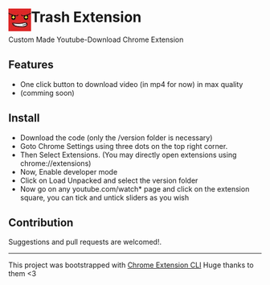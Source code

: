 # <img src="public/icons/icon_48.png" width="45" align="left"> Trash Extension

Custom Made Youtube-Download Chrome Extension

## Features

- One click button to download video (in mp4 for now) in max quality
- (comming soon)

## Install

- Download the code (only the /version folder is necessary)
- Goto Chrome Settings using three dots on the top right corner.
- Then Select Extensions. (You may directly open extensions using chrome://extensions)
- Now, Enable developer mode
- Click on Load Unpacked and select the version folder
- Now go on any youtube.com/watch* page and click on the extension square, you can tick and untick sliders as you wish

## Contribution

Suggestions and pull requests are welcomed!.

---

This project was bootstrapped with [Chrome Extension CLI](https://github.com/dutiyesh/chrome-extension-cli)
Huge thanks to them <3
